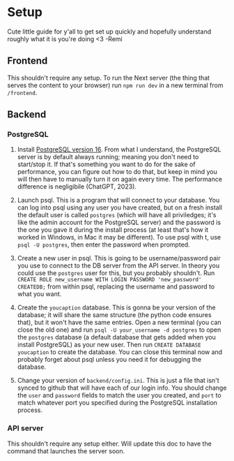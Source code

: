 # Setup

Cute little guide for y'all to get set up quickly and hopefully understand roughly what it is you're doing <3 -Remi

## Frontend

This shouldn't require any setup. To run the Next server (the thing that serves the content to your browser) run `npm run dev` in a new terminal from `/frontend`.

## Backend

### PostgreSQL

1. Install [PostgreSQL version 16](https://www.postgresql.org/download/). From what I understand, the PostgreSQL server is by default always running; meaning you don't need to start/stop it. If that's something you want to do for the sake of performance, you can figure out how to do that, but keep in mind you will then have to manually turn it on again every time. The performance difference is negligibile (ChatGPT, 2023).

2. Launch psql. This is a program that will connect to your database. You can log into psql using any user you have created, but on a fresh install the default user is called `postgres` (which will have all priviledges; it's like the admin account for the PostgreSQL server) and the password is the one you gave it during the install process (at least that's how it worked in Windows, in Mac it may be different). To use psql with t, use `psql -U postgres`, then enter the password when prompted.

3. Create a new user in psql. This is going to be username/password pair you use to connect to the DB server from the API server. In theory you could use the `postgres` user for this, but you probably shouldn't. Run `CREATE ROLE new_username WITH LOGIN PASSWORD 'new_password' CREATEDB;` from within psql, replacing the username and password to what you want.

4. Create the `youcaption` database. This is gonna be your version of the database; it will share the same structure (the python code ensures that), but it won't have the same entries. Open a new terminal (you can close the old one) and run `psql -U your_username -d postgres` to open the `postgres` database (a default database that gets added when you install PostgreSQL) as your new user. Then run `CREATE DATABASE youcaption` to create the database. You can close this terminal now and probably forget about psql unless you need it for debugging the database.

5. Change your version of `backend/config.ini`. This is just a file that isn't synced to github that will have each of our login info. You should change the `user` and `password` fields to match the user you created, and `port` to match whatever port you specified during the PostgreSQL installation process.

### API server

This shouldn't require any setup either. Will update this doc to have the command that launches the server soon.
